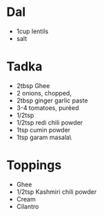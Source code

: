 # Dal

* 1cup lentils
* salt

# Tadka

* 2tbsp Ghee
* 2 onions, chopped,
* 2tbsp ginger garlic paste
* 3-4 tomatoes, puréed
* 1/2tsp
* 1/2tsp redi chili powder
* 1tsp cumin powder
* 1tsp garam masala\

# Toppings

* Ghee
* 1/2tsp Kashmiri chili powder
* Cream
* Cilantro
